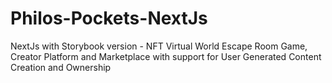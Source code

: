 # Philos-Pockets-NextJs
NextJs with Storybook version - NFT Virtual World Escape Room Game, Creator Platform and Marketplace with support for User Generated Content Creation and Ownership
